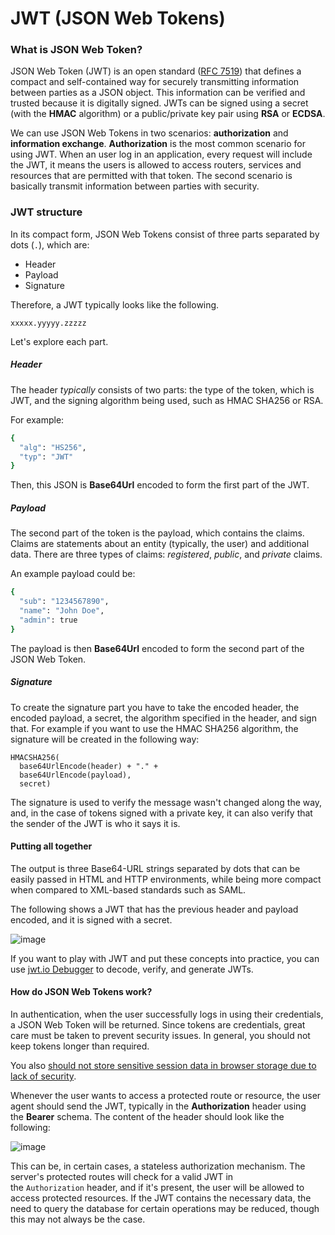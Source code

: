 # JWT (JSON Web Tokens)

### What is JSON Web Token?

JSON Web Token (JWT) is an open standard ([RFC 7519](https://tools.ietf.org/html/rfc7519)) that defines a compact and self-contained way for securely transmitting information between parties as a JSON object. This information can be verified and trusted because it is digitally signed. JWTs can be signed using a secret (with the **HMAC** algorithm) or a public/private key pair using **RSA** or **ECDSA**.

We can use JSON Web Tokens in two scenarios: **authorization** and **information exchange**. 
**Authorization** is the most common scenario for using JWT. When an user log in an application, every request will include the JWT, it means the users is allowed to access routers, services and resources that are permitted with that token. The second scenario is basically transmit information between parties with security. 

### JWT structure

In its compact form, JSON Web Tokens consist of three parts separated by dots (`.`), which are:

- Header
- Payload
- Signature

Therefore, a JWT typically looks like the following.

`xxxxx.yyyyy.zzzzz`

Let's explore each part.

##### **Header**

The header _typically_ consists of two parts: the type of the token, which is JWT, and the signing algorithm being used, such as HMAC SHA256 or RSA.

For example:

```sh
{
  "alg": "HS256",
  "typ": "JWT"
}
```

Then, this JSON is **Base64Url** encoded to form the first part of the JWT.

##### **Payload**

The second part of the token is the payload, which contains the claims. Claims are statements about an entity (typically, the user) and additional data. There are three types of claims: _registered_, _public_, and _private_ claims.

An example payload could be:

```sh
{
  "sub": "1234567890",
  "name": "John Doe",
  "admin": true
}
```

The payload is then **Base64Url** encoded to form the second part of the JSON Web Token.

##### **Signature**

To create the signature part you have to take the encoded header, the encoded payload, a secret, the algorithm specified in the header, and sign that. For example if you want to use the HMAC SHA256 algorithm, the signature will be created in the following way:

```
HMACSHA256(
  base64UrlEncode(header) + "." +
  base64UrlEncode(payload),
  secret)
```

The signature is used to verify the message wasn't changed along the way, and, in the case of tokens signed with a private key, it can also verify that the sender of the JWT is who it says it is.

#### Putting all together

The output is three Base64-URL strings separated by dots that can be easily passed in HTML and HTTP environments, while being more compact when compared to XML-based standards such as SAML.

The following shows a JWT that has the previous header and payload encoded, and it is signed with a secret.

![image](https://github.com/user-attachments/assets/c6225abc-1c80-4180-afd5-d469b20079a4)

If you want to play with JWT and put these concepts into practice, you can use [jwt.io Debugger](https://jwt.io/#debugger-io) to decode, verify, and generate JWTs.

#### How do JSON Web Tokens work?

In authentication, when the user successfully logs in using their credentials, a JSON Web Token will be returned. Since tokens are credentials, great care must be taken to prevent security issues. In general, you should not keep tokens longer than required.

You also [should not store sensitive session data in browser storage due to lack of security](https://cheatsheetseries.owasp.org/cheatsheets/HTML5_Security_Cheat_Sheet.html#local-storage).

Whenever the user wants to access a protected route or resource, the user agent should send the JWT, typically in the **Authorization** header using the **Bearer** schema. The content of the header should look like the following:

![image](https://github.com/user-attachments/assets/83c21c36-0b33-40d0-8e1c-f46e0ae1ad5d)

This can be, in certain cases, a stateless authorization mechanism. The server's protected routes will check for a valid JWT in the `Authorization` header, and if it's present, the user will be allowed to access protected resources. If the JWT contains the necessary data, the need to query the database for certain operations may be reduced, though this may not always be the case.
